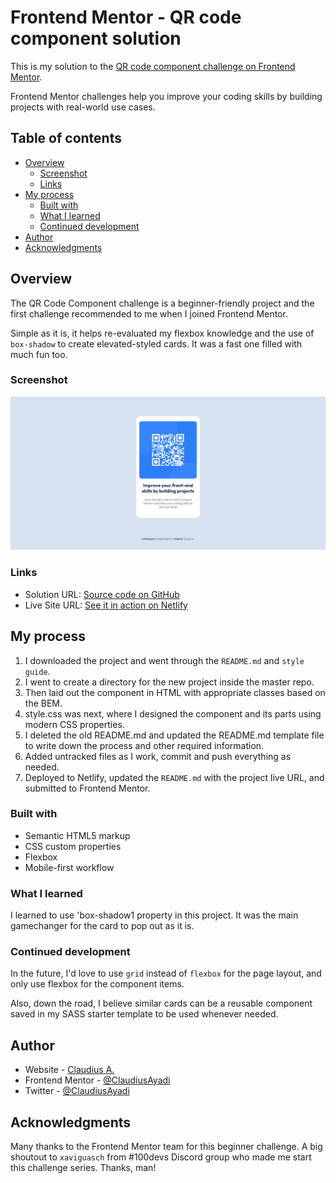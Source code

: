 # Frontend Mentor - QR code component solution

This is my solution to the [QR code component challenge on Frontend Mentor](https://www.frontendmentor.io/challenges/qr-code-component-iux_sIO_H).

Frontend Mentor challenges help you improve your coding skills by building projects with real-world use cases.

## Table of contents

- [Overview](#overview)
  - [Screenshot](#screenshot)
  - [Links](#links)
- [My process](#my-process)
  - [Built with](#built-with)
  - [What I learned](#what-i-learned)
  - [Continued development](#continued-development)
- [Author](#author)
- [Acknowledgments](#acknowledgments)

## Overview

The QR Code Component challenge is a beginner-friendly project and the first challenge recommended to me when I joined Frontend Mentor.

Simple as it is, it helps re-evaluated my flexbox knowledge and the use of `box-shadow` to create elevated-styled cards. It was a fast one filled with much fun too.

### Screenshot

![](./screenshot.png)

### Links

- Solution URL: [Source code on GitHub](https://github.com/ClaudiusAyadi/01.-QR-Code-Component)
- Live Site URL: [See it in action on Netlify](https://qr-code-dovely.netlify.app/)

## My process

1. I downloaded the project and went through the `README.md` and `style guide`.
2. I went to create a directory for the new project inside the master repo.
3. Then laid out the component in HTML with appropriate classes based on the BEM.
4. style.css was next, where I designed the component and its parts using modern CSS properties.
5. I deleted the old README.md and updated the README.md template file to write down the process and other required information.
6. Added untracked files as I work, commit and push everything as needed.
7. Deployed to Netlify, updated the `README.md` with the project live URL, and submitted to Frontend Mentor.

### Built with

- Semantic HTML5 markup
- CSS custom properties
- Flexbox
- Mobile-first workflow

### What I learned

I learned to use 'box-shadow1 property in this project. It was the main gamechanger for the card to pop out as it is.

### Continued development

In the future, I'd love to use `grid` instead of `flexbox` for the page layout, and only use flexbox for the component items.

Also, down the road, I believe similar cards can be a reusable component saved in my SASS starter template to be used whenever needed.

## Author

- Website - [Claudius A.](https://github.com/ClaudiusAyadi)
- Frontend Mentor - [@ClaudiusAyadi](https://www.frontendmentor.io/profile/ClaudiusAyadi)
- Twitter - [@ClaudiusAyadi](https://twitter.com/ClaudiusAyadi)

## Acknowledgments

Many thanks to the Frontend Mentor team for this beginner challenge. A big shoutout to `xaviguasch` from #100devs Discord group who made me start this challenge series. Thanks, man!
